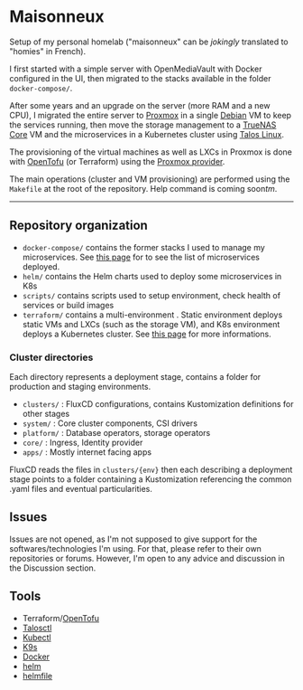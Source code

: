 # Maisonneux

Setup of my personal homelab ("maisonneux" can be _jokingly_ translated to "homies" in French).

I first started with a simple server with OpenMediaVault with Docker configured in the UI, then migrated to the stacks available in the folder `docker-compose/`.

After some years and an upgrade on the server (more RAM and a new CPU), I migrated the entire server to [Proxmox](https://www.proxmox.com/en/) in a single [Debian](https://www.debian.org/) VM to keep the services running, then move the storage management to a [TrueNAS Core](https://www.truenas.com/) VM and the microservices in a Kubernetes cluster using [Talos Linux](https://www.talos.dev/).

The provisioning of the virtual machines as well as LXCs in Proxmox is done with [OpenTofu](https://opentofu.org/) (or Terraform) using the [Proxmox provider](https://github.com/bpg/terraform-provider-proxmox).

The main operations (cluster and VM provisioning) are performed using the `Makefile` at the root of the repository. Help command is coming soon*tm*.

---

## Repository organization

- `docker-compose/` contains the former stacks I used to manage my microservices. See [this page](docker-compose/README.md) for to see the list of microservices deployed.
- `helm/` contains the Helm charts used to deploy some microservices in K8s
- `scripts/` contains scripts used to setup environment, check health of services or build images
- `terraform/` contains a multi-environment . Static environment deploys static VMs and LXCs (such as the storage VM), and K8s environment deploys a Kubernetes cluster. See [this page](terraform/README.md) for more informations.

### Cluster directories

Each directory represents a deployment stage, contains a folder for production and staging environments.

- `clusters/` : FluxCD configurations, contains Kustomization definitions for other stages
- `system/` : Core cluster components, CSI drivers
- `platform/` : Database operators, storage operators
- `core/` : Ingress, Identity provider
- `apps/` : Mostly internet facing apps

FluxCD reads the files in `clusters/{env}` then each describing a deployment stage points to a folder containing a Kustomization referencing the common .yaml files and eventual particularities.

## Issues

Issues are not opened, as I'm not supposed to give support for the softwares/technologies I'm using. For that, please refer to their own repositories or forums. However, I'm open to any advice and discussion in the Discussion section.

## Tools

- Terraform/[OpenTofu](https://opentofu.org/)
- [Talosctl](https://www.talos.dev/install)
- [Kubectl](https://kubernetes.io/docs/tasks/tools/install-kubectl-linux/)
- [K9s](https://k9scli.io/topics/install/)
- [Docker](https://www.docker.com/)
- [helm](https://helm.sh/)
- [helmfile](https://github.com/helmfile/helmfile)
